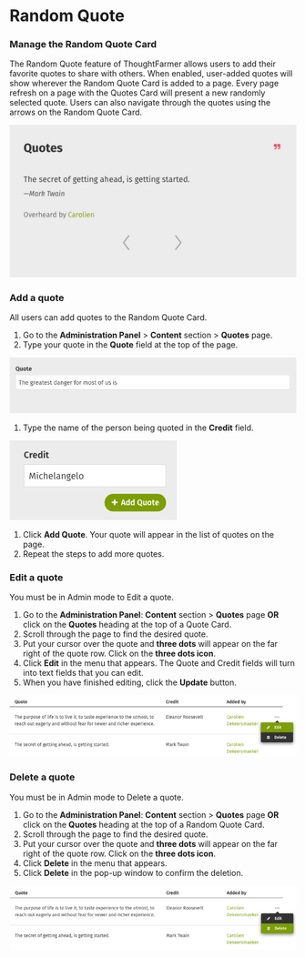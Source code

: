 # Random Quote

### Manage the Random Quote Card

The Random Quote feature of ThoughtFarmer allows users to add their favorite quotes to share with others. When enabled, user-added quotes will show wherever the Random Quote Card is added to a page. Every page refresh on a page with the Quotes Card will present a new randomly selected quote. Users can also navigate through the quotes using the arrows on the Random Quote Card.  


![](../../../.gitbook/assets/1%20%2885%29.png)

### Add a quote

All users can add quotes to the Random Quote Card.

1. Go to the **Administration Panel** &gt; **Content** section &gt; **Quotes** page.
2. Type your quote in the **Quote** field at the top of the page.

![](../../../.gitbook/assets/2%20%2865%29.png)

1. Type the name of the person being quoted in the **Credit** field.

![](../../../.gitbook/assets/3%20%2830%29.png)



1. Click **Add Quote**. Your quote will appear in the list of quotes on the page.
2. Repeat the steps to add more quotes.

### Edit a quote

You must be in Admin mode to Edit a quote.

1. Go to the **Administration Panel**: **Content** section &gt; **Quotes** page **OR** click on the **Quotes** heading at the top of a Quote Card.
2. Scroll through the page to find the desired quote.
3. Put your cursor over the quote and **three dots** will appear on the far right of the quote row. Click on the **three dots icon**.
4. Click **Edit** in the menu that appears. The Quote and Credit fields will turn into text fields that you can edit.
5. When you have finished editing, click the **Update** button.

![](../../../.gitbook/assets/4%20%285%29.png)

### Delete a quote

You must be in Admin mode to Delete a quote.

1. Go to the **Administration Panel**: **Content** section &gt; **Quotes** page **OR** click on the **Quotes** heading at the top of a Random Quote Card.
2. Scroll through the page to find the desired quote.
3. Put your cursor over the quote and **three dots** will appear on the far right of the quote row. Click on the **three dots icon**.
4. Click **Delete** in the menu that appears. 
5. Click **Delete** in the pop-up window to confirm the deletion.

![](../../../.gitbook/assets/5%20%2831%29.png)

